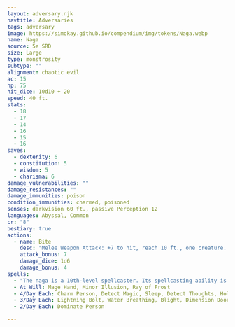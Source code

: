 ```yaml
---
layout: adversary.njk
navtitle: Adversaries
tags: adversary
image: https://simokay.github.io/compendium/img/tokens/Naga.webp
name: Naga
source: 5e SRD
size: Large
type: monstrosity
subtype: ""
alignment: chaotic evil
ac: 15
hp: 75
hit_dice: 10d10 + 20
speed: 40 ft.
stats:
  - 18
  - 17
  - 14
  - 16
  - 15
  - 16
saves:
  - dexterity: 6
  - constitution: 5
  - wisdom: 5
  - charisma: 6
damage_vulnerabilities: ""
damage_resistances: ""
damage_immunities: poison
condition_immunities: charmed, poisoned
senses: darkvision 60 ft., passive Perception 12
languages: Abyssal, Common
cr: "8"
bestiary: true
actions:
  - name: Bite
    desc: "Melee Weapon Attack: +7 to hit, reach 10 ft., one creature. Hit: 7 (1d6 + 4) piercing damage, and the target must make a DC 13 Constitution saving throw, taking 31 (7d8) poison damage on a failed save, or half as much damage on a successful one."
    attack_bonus: 7
    damage_dice: 1d6
    damage_bonus: 4
spells:
  - "The naga is a 10th-level spellcaster. Its spellcasting ability is Intelligence (spell save DC 14, +6 to hit with spell attacks), and it needs only verbal components to cast its spells. It has the following wizard spells prepared:"
  - At Will: Mage Hand, Minor Illusion, Ray of Frost
  - 4/Day Each: Charm Person, Detect Magic, Sleep, Detect Thoughts, Hold Person
  - 3/Day Each: Lightning Bolt, Water Breathing, Blight, Dimension Door
  - 2/Day Each: Dominate Person

---
```

